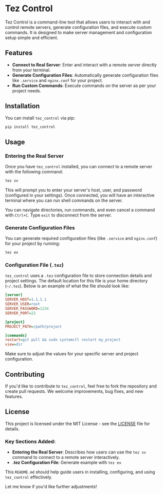 # Tez Control

Tez Control is a command-line tool that allows users to interact with and control remote servers, generate configuration files, and execute custom commands. It is designed to make server management and configuration setup simple and efficient.

## Features

- **Connect to Real Server**: Enter and interact with a remote server directly from your terminal.
- **Generate Configuration Files**: Automatically generate configuration files like `.service` and `nginx.conf` for your project.
- **Run Custom Commands**: Execute commands on the server as per your project needs.
  
## Installation

You can install `tez_control` via pip:

```bash
pip install tez_control
```

## Usage

### Entering the Real Server

Once you have `tez_control` installed, you can connect to a remote server with the following command:

```bash
tez sv
```

This will prompt you to enter your server's host, user, and password (configured in your settings). Once connected, you will have an interactive terminal where you can run shell commands on the server.

You can navigate directories, run commands, and even cancel a command with `Ctrl+C`. Type `exit` to disconnect from the server.

### Generate Configuration Files

You can generate required configuration files (like `.service` and `nginx.conf`) for your project by running:

```bash
tez ex
```
### Configuration File (`.tez`)

`tez_control` uses a `.tez` configuration file to store connection details and project settings. The default location for this file is your home directory (`~/.tez`). Below is an example of what the file should look like:

```ini
[server]
SERVER_HOST=1.1.1.1
SERVER_USER=root
SERVER_PASSWORD=1234
SERVER_PORT=22

[project]
PROJECT_PATH=/path/project

[commands]
restart=git pull && sudo systemctl restart my_project
view=dir
```

Make sure to adjust the values for your specific server and project configuration.

## Contributing

If you'd like to contribute to `tez_control`, feel free to fork the repository and create pull requests. We welcome improvements, bug fixes, and new features.

## License

This project is licensed under the MIT License - see the [LICENSE](LICENSE) file for details.


### Key Sections Added:

- **Entering the Real Server**: Describes how users can use the `tez sv` command to connect to a remote server interactively.
- **.tez Configuration File**: Generate example with `tez ex`
  
This `README.md` should help guide users in installing, configuring, and using `tez_control` effectively.

Let me know if you'd like further adjustments!